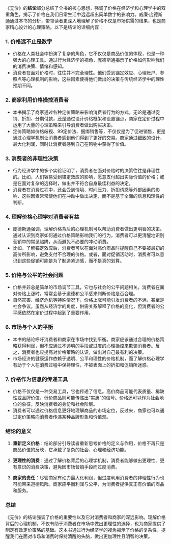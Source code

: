 《无价》的**结论**部分总结了全书的核心思想，强调了价格在经济学和心理学中的双重角色，揭示了价格在我们日常生活中远远超出简单数字的影响力。威廉·庞德斯通通过本书的分析，带领读者更深入地理解了价格不仅是市场供需的结果，也是商家精心设计的心理策略。以下是结论的详细内容：

### 1. **价格远不止是数字**
   - 价格在人类社会中扮演了复杂的角色，它不仅仅是商品价值的体现，也是一种强大的心理工具。通过行为经济学的视角，庞德斯通揭示了价格如何影响我们的消费决策、情绪和感知。
   - 消费者在面对价格时，往往并不完全理性。他们受到锚定效应、心理账户、参照点等心理机制的影响，这些因素使得他们做出的决策与传统经济学中的理性预期不同。

### 2. **商家利用价格操控消费者**
   - 本书揭示了商家通过各种定价策略来影响消费者行为的方式。无论是通过促销、折扣、分期付款，还是通过设计价格框架和设置锚点，商家在定价过程中运用了大量的心理策略来引导消费者做出购买决策。
   - 定价策略如价格歧视、99定价法、捆绑销售等，不仅仅是为了促进销售，更是通过心理学机制让消费者感到他们得到了更好的交易。商家通过细致的设计，最大化利润，同时让消费者感到自己在购物中获得了价值。

### 3. **消费者的非理性决策**
   - 行为经济学中的多个实验证明了，消费者在面对价格时的决策往往是非理性的。比如，人们容易受到锚定效应的影响，愿意支付超出实际价值的价格；或是在面对复杂的选择时，做出并不符合自身最佳利益的决定。
   - 消费者在消费过程中，还会受到情境、时间压力、折扣诱惑等外部因素的影响，这些因素常常使他们在冲动中做出决定，而不是基于全面的信息和理性的判断。

### 4. **理解价格心理学对消费者有益**
   - 庞德斯通强调，理解价格背后的心理机制可以帮助消费者做出更明智的决策。通过认识到商家如何通过价格策略影响我们的行为，消费者可以更清醒地识别营销中的常见陷阱，从而避免不必要的冲动消费。
   - 比如，了解锚定效应后，消费者可以在面对高价商品时提醒自己不要被最初的高价所影响，避免支付不合理的价格。或者，面对促销活动时，消费者可以意识到这些促销可能是为了制造紧迫感，而不是真的划算。

### 5. **价格与公平的社会问题**
   - 价格并非总是简单的市场调节工具，它也与社会的公平问题相关。消费者在面对价格上涨时，常常会基于道德和公平感来判断价格是否合理。
   - 自然灾害、经济危机等特殊情况下，价格上涨可能引发消费者的不满，甚至是社会争议。虽然从经济学的角度，供需关系解释了价格的变化，但消费者的公平感依然在定价过程中起到了重要作用。

### 6. **市场与个人的平衡**
   - 本书的结论呼吁消费者和商家在市场中找到平衡。商家应该通过合理的价格策略获得利润，但不应通过不透明的手段或过度的心理操控来欺骗消费者。反之，消费者也应提高对价格策略的认识，做出对自己最有利的决策。
   - 市场经济的健康运作依赖于透明、公平和理性的价格机制，而了解价格心理学有助于个人在消费过程中保持理性，不被表面上的折扣和促销所迷惑。

### 7. **价格作为信息的传递工具**
   - 价格不仅仅是一种交易工具，它也传递了信息。高价商品可能代表质量、稀缺性或品牌价值，低价商品则可能传递出“实惠”的信号。价格还可以作为社会地位的象征，反映消费者的身份和社会阶层。
   - 消费者可以通过价格信息更好地理解商品的市场定位，反过来，商家也可以通过定价策略向消费者传递某种品牌形象和价值观。

### 结论的意义

1. **重新定义价格**：结论部分引导读者重新思考价格的定义与作用，价格不再只是商品价值的反映，它承载了复杂的社会、心理和经济功能。
   
2. **更理性的消费**：通过了解价格背后的心理学机制，消费者能够做出更理性、更有意识的消费决策，避免因市场营销手段而过度消费。

3. **商家的责任**：尽管商家有动力最大化利润，但过度利用消费者的非理性行为也可能带来道德风险。商家应平衡利润与公平，为消费者提供真正有价值的商品和服务。

### 总结

《无价》的结论强调了价格的重要性以及它对消费者和商家的深远影响。理解价格背后的心理机制，不仅有助于消费者在市场中做出更理性的选择，也为商家提供了制定有效定价策略的基础。这本书通过行为经济学的视角揭示了价格的复杂性，提醒我们在面对市场和消费时保持清醒的头脑，做出更加理性且明智的决策。